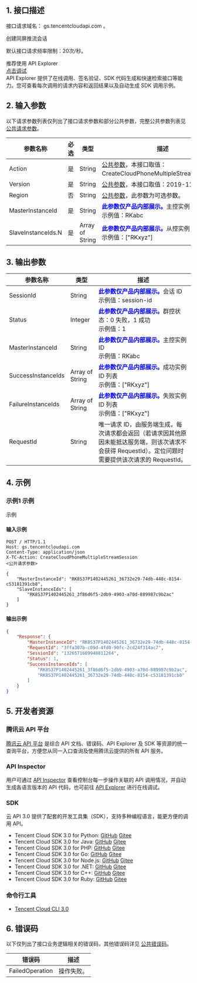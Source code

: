 ## 1. 接口描述

接口请求域名： gs.tencentcloudapi.com 。

创建同屏推流会话

默认接口请求频率限制：20次/秒。

<div class="rno-api-explorer">
    <div class="rno-api-explorer-inner">
        <div class="rno-api-explorer-hd">
            <div class="rno-api-explorer-title">
                推荐使用 API Explorer
            </div>
            <a href="https://console.cloud.tencent.com/api/explorer?Product=gs&Version=2019-11-18&Action=CreateCloudPhoneMultipleStreamSession" class="rno-api-explorer-btn" hotrep="doc.api.explorerbtn"><i class="rno-icon-explorer"></i>点击调试</a>
        </div>
        <div class="rno-api-explorer-body">
            <div class="rno-api-explorer-cont">
                API Explorer 提供了在线调用、签名验证、SDK 代码生成和快速检索接口等能力。您可查看每次调用的请求内容和返回结果以及自动生成 SDK 调用示例。
            </div>
        </div>
    </div>
</div>

## 2. 输入参数

以下请求参数列表仅列出了接口请求参数和部分公共参数，完整公共参数列表见 [公共请求参数](/document/api/1162/40732)。

| 参数名称 | 必选 | 类型 | 描述 |
|---------|---------|---------|---------|
| Action | 是 | String | [公共参数](/document/api/1162/40732)，本接口取值：CreateCloudPhoneMultipleStreamSession。 |
| Version | 是 | String | [公共参数](/document/api/1162/40732)，本接口取值：2019-11-18。 |
| Region | 否 | String | [公共参数](/document/api/1162/40732)，此参数为可选参数。 |
| MasterInstanceId | 是 | String | <strong><font color="blue">此参数仅产品内部展示。</font></strong>主控实例 ID<br/>示例值：RKabc |
| SlaveInstanceIds.N | 是 | Array of String | <strong><font color="blue">此参数仅产品内部展示。</font></strong>从控实例 ID 列表<br/>示例值：["RKxyz"] |

## 3. 输出参数

| 参数名称 | 类型 | 描述 |
|---------|---------|---------|
| SessionId | String | <strong><font color="blue">此参数仅产品内部展示。</font></strong>会话 ID<br/>示例值：session-id|
| Status | Integer | <strong><font color="blue">此参数仅产品内部展示。</font></strong>群控状态：0 失败，1 成功<br/>示例值：1|
| MasterInstanceId | String | <strong><font color="blue">此参数仅产品内部展示。</font></strong>主控实例 ID<br/>示例值：RKabc|
| SuccessInstanceIds | Array of String | <strong><font color="blue">此参数仅产品内部展示。</font></strong>成功实例 ID 列表<br/>示例值：["RKxyz"]|
| FailureInstanceIds | Array of String | <strong><font color="blue">此参数仅产品内部展示。</font></strong>失败实例 ID 列表<br/>示例值：["RKxyz"]|
| RequestId | String | 唯一请求 ID，由服务端生成，每次请求都会返回（若请求因其他原因未能抵达服务端，则该次请求不会获得 RequestId）。定位问题时需要提供该次请求的 RequestId。|

## 4. 示例

### 示例1 示例

示例

#### 输入示例

```
POST / HTTP/1.1
Host: gs.tencentcloudapi.com
Content-Type: application/json
X-TC-Action: CreateCloudPhoneMultipleStreamSession
<公共请求参数>

{
    "MasterInstanceId": "RK8S37P1402445261_36732e29-74db-448c-8154-c53181391cb8",
    "SlaveInstanceIds": [
        "RK8S37P1402445261_3f86d6f5-2db9-4903-a70d-889987c9b2ac"
    ]
}
```

#### 输出示例

```json
{
    "Response": {
        "MasterInstanceId": "RK8S37P1402445261_36732e29-74db-448c-8154-c53181391cb8",
        "RequestId": "3ffa307b-c09d-4fd0-90fc-2cd24f314ac7",
        "SessionId": "1326571689948811264",
        "Status": 1,
        "SuccessInstanceIds": [
            "RK8S37P1402445261_3f86d6f5-2db9-4903-a70d-889987c9b2ac",
            "RK8S37P1402445261_36732e29-74db-448c-8154-c53181391cb8"
        ]
    }
}
```


## 5. 开发者资源

### 腾讯云 API 平台

[腾讯云 API 平台](https://cloud.tencent.com/api) 是综合 API 文档、错误码、API Explorer 及 SDK 等资源的统一查询平台，方便您从同一入口查询及使用腾讯云提供的所有 API 服务。

### API Inspector

用户可通过 [API Inspector](https://cloud.tencent.com/document/product/1278/49361) 查看控制台每一步操作关联的 API 调用情况，并自动生成各语言版本的 API 代码，也可前往 [API Explorer](https://cloud.tencent.com/document/product/1278/46697) 进行在线调试。

### SDK

云 API 3.0 提供了配套的开发工具集（SDK），支持多种编程语言，能更方便的调用 API。
* Tencent Cloud SDK 3.0 for Python: [GitHub](https://github.com/TencentCloud/tencentcloud-sdk-python/blob/master/tencentcloud/gs/v20191118/gs_client.py) [Gitee](https://gitee.com/TencentCloud/tencentcloud-sdk-python/blob/master/tencentcloud/gs/v20191118/gs_client.py)
* Tencent Cloud SDK 3.0 for Java: [GitHub](https://github.com/TencentCloud/tencentcloud-sdk-java/blob/master/src/main/java/com/tencentcloudapi/gs/v20191118/GsClient.java) [Gitee](https://gitee.com/TencentCloud/tencentcloud-sdk-java/blob/master/src/main/java/com/tencentcloudapi/gs/v20191118/GsClient.java)
* Tencent Cloud SDK 3.0 for PHP: [GitHub](https://github.com/TencentCloud/tencentcloud-sdk-php/blob/master/src/TencentCloud/Gs/V20191118/GsClient.php) [Gitee](https://gitee.com/TencentCloud/tencentcloud-sdk-php/blob/master/src/TencentCloud/Gs/V20191118/GsClient.php)
* Tencent Cloud SDK 3.0 for Go: [GitHub](https://github.com/TencentCloud/tencentcloud-sdk-go/blob/master/tencentcloud/gs/v20191118/client.go) [Gitee](https://gitee.com/TencentCloud/tencentcloud-sdk-go/blob/master/tencentcloud/gs/v20191118/client.go)
* Tencent Cloud SDK 3.0 for Node.js: [GitHub](https://github.com/TencentCloud/tencentcloud-sdk-nodejs/blob/master/src/services/gs/v20191118/gs_client.ts) [Gitee](https://gitee.com/TencentCloud/tencentcloud-sdk-nodejs/blob/master/src/services/gs/v20191118/gs_client.ts)
* Tencent Cloud SDK 3.0 for .NET: [GitHub](https://github.com/TencentCloud/tencentcloud-sdk-dotnet/blob/master/TencentCloud/Gs/V20191118/GsClient.cs) [Gitee](https://gitee.com/TencentCloud/tencentcloud-sdk-dotnet/blob/master/TencentCloud/Gs/V20191118/GsClient.cs)
* Tencent Cloud SDK 3.0 for C++: [GitHub](https://github.com/TencentCloud/tencentcloud-sdk-cpp/blob/master/gs/src/v20191118/GsClient.cpp) [Gitee](https://gitee.com/TencentCloud/tencentcloud-sdk-cpp/blob/master/gs/src/v20191118/GsClient.cpp)
* Tencent Cloud SDK 3.0 for Ruby: [GitHub](https://github.com/TencentCloud/tencentcloud-sdk-ruby/blob/master/tencentcloud-sdk-gs/lib/v20191118/client.rb) [Gitee](https://gitee.com/TencentCloud/tencentcloud-sdk-ruby/blob/master/tencentcloud-sdk-gs/lib/v20191118/client.rb)

### 命令行工具

* [Tencent Cloud CLI 3.0](https://cloud.tencent.com/document/product/440/6176)

## 6. 错误码

以下仅列出了接口业务逻辑相关的错误码，其他错误码详见 [公共错误码](/document/api/1162/40744#.E5.85.AC.E5.85.B1.E9.94.99.E8.AF.AF.E7.A0.81)。

| 错误码 | 描述 |
|---------|---------|
| FailedOperation | 操作失败。 |
